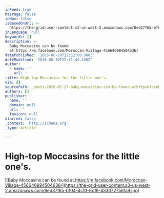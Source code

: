 ```yaml
---
inFeed: true
hasPage: false
inNav: false
isBasedOnUrl: >-
  https://the-grid-user-content.s3-us-west-2.amazonaws.com/8ed37f65-bf04-4c10-8c19-433072756fa9.jpg
inLanguage: null
keywords: []
description: >-
  Baby Moccasins can be found
  at.https://m.facebook.com/Moroccan-Village-456646994504636/
datePublished: '2016-08-10T22:12:00.960Z'
dateModified: '2016-08-10T22:11:44.168Z'
author:
  - name: ''
    url: ''
title: High-top Moccasins for the little one's.
via: {}
sourcePath: _posts/2016-07-27-baby-moccasins-can-be-found-athttpsmfacebookcommorocc.md
authors: []
publisher:
  name: ''
  domain: null
  url: ''
  favicon: null
starred: false
_context: 'http://schema.org'
_type: Article

---
```

# High-top Moccasins for the little one's.
![Baby Moccasins can be found at.https://m.facebook.com/Moroccan-Village-456646994504636/](https://the-grid-user-content.s3-us-west-2.amazonaws.com/8ed37f65-bf04-4c10-8c19-433072756fa9.jpg)